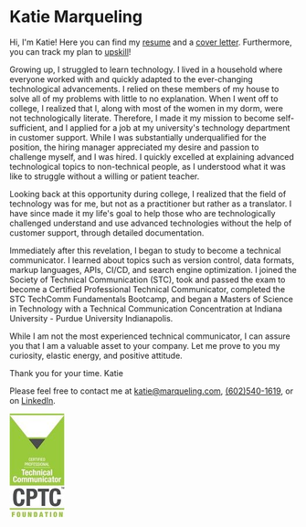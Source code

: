 # Katie Marqueling
Hi, I'm Katie! Here you can find my 
[resume](https://github.com/katiemarqueling/Career/blob/main/Resume%26CoverLetter/MarquelingResume.pdf) and a 
[cover letter](https://github.com/katiemarqueling/Career/blob/main/Resume%26CoverLetter/MarquelingCoverLetter.pdf). Furthermore, you can track my plan to [upskill](https://github.com/katiemarqueling/Career/blob/main/UpskillChecklist.md)!

Growing up, I struggled to learn technology. I lived in a household where everyone worked with and quickly adapted to the ever-changing technological advancements. I relied on these members of my house to solve all of my problems with little to no explanation. When I went off to college, I realized that I, along with most of the women in my dorm, were not technologically literate. Therefore, I made it my mission to become self-sufficient, and I applied for a job at my university's technology department in customer support. While I was substantially underqualified for the position, the hiring manager appreciated my desire and passion to challenge myself, and I was hired. I quickly excelled at explaining advanced technological topics to non-technical people, as I understood what it was like to struggle without a willing or patient teacher.

Looking back at this opportunity during college, I realized that the field of technology was for me, but not as a practitioner but rather as a translator. I have since made it my life's goal to help those who are technologically challenged understand and use advanced technologies without the help of customer support, through detailed documentation. 

Immediately after this revelation, I began to study to become a technical communicator. I learned about topics such as version control, data formats, markup languages, APIs, CI/CD, and search engine optimization. I joined the Society of Technical Communication (STC), took and passed the exam to become a Certified Professional Technical Communicator, completed the STC TechComm Fundamentals Bootcamp, and began a Masters of Science in Technology with a Technical Communication Concentration at Indiana University - Purdue University Indianapolis.

While I am not the most experienced technical communicator, I can assure you that I am a valuable asset to your company. Let me prove to you my curiosity, elastic energy, and positive attitude.

Thank you for your time.
Katie

Please feel free to contact me at katie@marqueling.com, <a href="tel:+16025401619"> (602)540-1619</a>, or on 
[LinkedIn](https://www.linkedin.com/in/katiemarqueling/).

[![Picture](https://github.com/katiemarqueling/Career/blob/main/UpskillLearning/PicturesToEmbed/CPTC_Foundational.jpg?raw=true) <br>](https://www.credly.com/badges/2a50be9c-a3c5-48a2-8c39-a9bcba40c9f6/linked_in_profile)